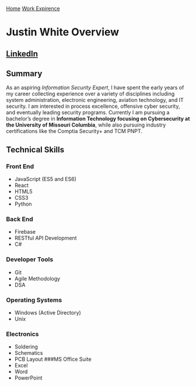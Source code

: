 [Home](https://github.com/JZWhite3/IT100_Midterm/blob/main/README.md)
[Work Expirence](https://github.com/JZWhite3/IT100_Midterm/edit/main/Page1)
# Justin White Overview

## [LinkedIn](https://www.linkedin.com/in/J-Z-White/ "A link to my LinkedIn profile")

## Summary
As an aspiring *Information Security Expert*, I have spent the early years of my career collecting experience over a variety of disciplines including system administration, electronic engineering, aviation technology, and IT security. I am interested in process excellence, offensive cyber security, and eventually leading security programs. Currently I am pursuing a bachelor’s degree in **Information Technology focusing on Cybersecurity at the University of Missouri Columbia**, while also pursuing industry certifications like the Comptia Security+ and TCM PNPT. 

## Technical Skills
### Front End
- JavaScript (ES5 and ES6)
- React
- HTML5 
- CSS3 
- Python
### Back End
- Firebase
- RESTful API Development
- C#
### Developer Tools
- Git
- Agile Methodology
- DSA
### Operating Systems
- Windows (Active Directory)
- Unix
### Electronics
- Soldering
- Schematics
- PCB Layout 
###MS Office Suite
- Excel 
- Word
- PowerPoint
